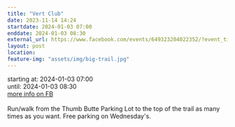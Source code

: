```yaml
---
title: "Vert Club"
date: 2023-11-14 14:24
startdate: 2024-01-03 07:00
enddate: 2024-01-03 08:30
external_url: https://www.facebook.com/events/649323204022352/?event_time_id=649324597355546
layout: post
location: 
feature-img: "assets/img/big-trail.jpg"
---
```


starting at: 2024-01-03 07:00<br>until: 2024-01-03 08:30<br><a href="https://www.facebook.com/events/649323204022352/?event_time_id=649324597355546">more info on FB</a><br><br>Run/walk from the Thumb Butte Parking Lot to the top of the trail as many times as you want.  Free parking on Wednesday's.<br>
  <br>
  
